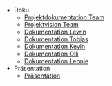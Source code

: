 * Doku
    * [Projektdokumentation Team](src/doku/team.md)
    * [Projektvision Team](src/doku/projektvision.md)
    * [Dokumentation Lewin](src/doku/lewin.md)
    * [Dokumentation Tobias](src/doku/tobi.md)
    * [Dokumentation Kevin](src/doku/kevin.md)
    * [Dokumentation Olli](src/doku/olli.md)
    * [Dokumentation Leonie](src/doku/leonie.md)
* Präsentation
    * <a href="src/praesentation/praesentation.html">Präsentation</a>

